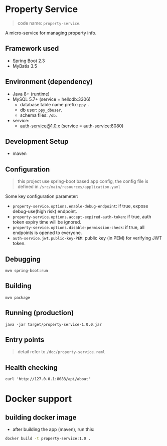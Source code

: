 # Property Service

> code name: `property-service`.

A micro-service for managing property info.

## Framework used

- Spring Boot 2.3
- MyBatis 3.5

## Environment (dependency)

- Java 8+ (runtime)
- MySQL 5.7+ (service = hellodb:3306)
  - database table name prefix: `ppy_`.
  - db user: `ppy_dbuser`.
  - schema files: `/db`.
- service:
  - auth-service@1.0.x (service = auth-service:8080)
  
## Development Setup

- maven

## Configuration

> this project use spring-boot based app config,
> the config file is defined in `/src/main/resources/application.yaml`

Some key configuration parameter:

- `property-service.options.enable-debug-endpoint`: if true, expose debug-use(high risk) endpoint.
- `property-service.options.accept-expired-auth-token`: if true, auth token expiry time will be ignored.
- `property-service.options.disable-permission-check`: if true, all endpoints is opened to everyone.
- `auth-service.jwt.public-key-PEM`: public key (in PEM) for verifying JWT token.

## Debugging

```
mvn spring-boot:run
```

## Building

```
mvn package
```

## Running (production)

```
java -jar target/property-service-1.0.0.jar 
```

## Entry points

> detail refer to `/doc/property-service.raml`

## Health checking

```
curl 'http://127.0.0.1:8083/api/about'
```

# Docker support

## building docker image

- after building the app (maven), run this:

```sh
docker build -t property-service:1.0 .
```

